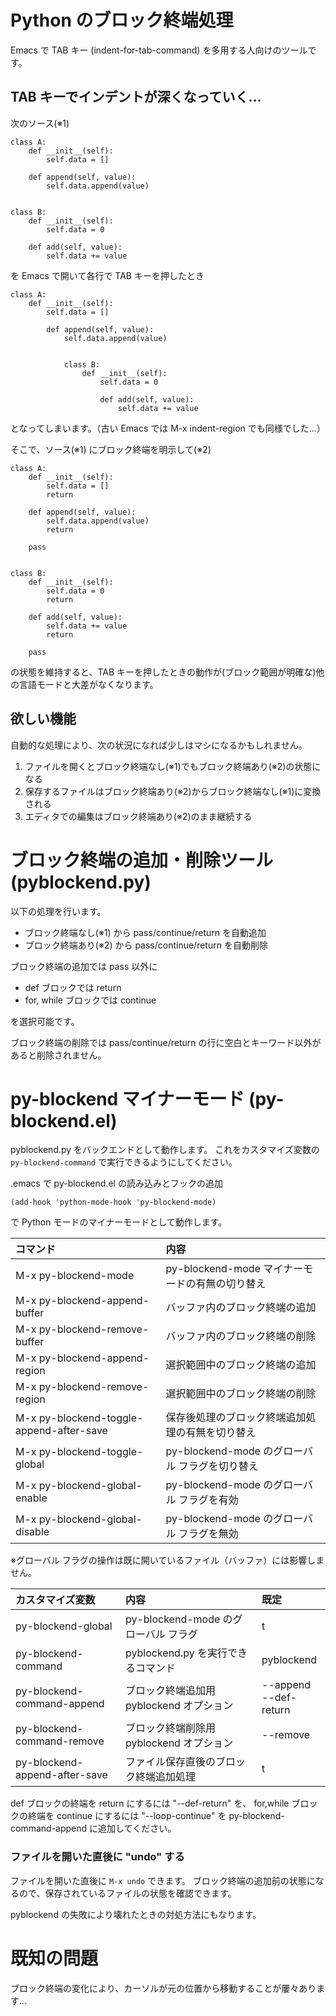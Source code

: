 # Python のブロック終端処理

Emacs で TAB キー (indent-for-tab-command) を多用する人向けのツールです。

## TAB キーでインデントが深くなっていく…

次のソース(※1)

```python:
class A:
    def __init__(self):
        self.data = []

    def append(self, value):
        self.data.append(value)


class B:
    def __init__(self):
        self.data = 0

    def add(self, value):
        self.data += value
```

を Emacs で開いて各行で TAB キーを押したとき

```python:
class A:
    def __init__(self):
        self.data = []

        def append(self, value):
            self.data.append(value)


            class B:
                def __init__(self):
                    self.data = 0

                    def add(self, value):
                        self.data += value
```

となってしまいます。（古い Emacs では M-x indent-region でも同様でした...）

そこで、ソース(※1) にブロック終端を明示して(※2)

```python:
class A:
    def __init__(self):
        self.data = []
        return

    def append(self, value):
        self.data.append(value)
        return

    pass


class B:
    def __init__(self):
        self.data = 0
        return

    def add(self, value):
        self.data += value
        return

    pass
```

の状態を維持すると、TAB キーを押したときの動作が(ブロック範囲が明確な)他の言語モードと大差がなくなります。


## 欲しい機能

自動的な処理により、次の状況になれば少しはマシになるかもしれません。

1. ファイルを開くとブロック終端なし(※1)でもブロック終端あり(※2)の状態になる
2. 保存するファイルはブロック終端あり(※2)からブロック終端なし(※1)に変換される
3. エディタでの編集はブロック終端あり(※2)のまま継続する


# ブロック終端の追加・削除ツール (pyblockend.py)

以下の処理を行います。

- ブロック終端なし(※1) から pass/continue/return を自動追加
- ブロック終端あり(※2) から pass/continue/return を自動削除

ブロック終端の追加では pass 以外に

- def ブロックでは return
- for, while ブロックでは continue

を選択可能です。

ブロック終端の削除では pass/continue/return の行に空白とキーワード以外があると削除されません。


# py-blockend マイナーモード (py-blockend.el)

pyblockend.py をバックエンドとして動作します。
これをカスタマイズ変数の <code>py-blockend-command</code> で実行できるようにしてください。

.emacs で py-blockend.el の読み込みとフックの追加

```lisp:
(add-hook 'python-mode-hook 'py-blockend-mode)
```

で Python モードのマイナーモードとして動作します。

| コマンド | 内容 |
|:--|:--|
| M-x py-blockend-mode | py-blockend-mode マイナーモードの有無の切り替え |
| M-x py-blockend-append-buffer | バッファ内のブロック終端の追加 |
| M-x py-blockend-remove-buffer | バッファ内のブロック終端の削除 |
| M-x py-blockend-append-region | 選択範囲中のブロック終端の追加 |
| M-x py-blockend-remove-region | 選択範囲中のブロック終端の削除 |
| M-x py-blockend-toggle-append-after-save | 保存後処理のブロック終端追加処理の有無を切り替え |
| M-x py-blockend-toggle-global | py-blockend-mode のグローバル フラグを切り替え |
| M-x py-blockend-global-enable | py-blockend-mode のグローバル フラグを有効 |
| M-x py-blockend-global-disable | py-blockend-mode のグローバル フラグを無効 |

※グローバル フラグの操作は既に開いているファイル（バッファ）には影響しません。

| カスタマイズ変数 | 内容 | 既定 |
|:--|:--|:--|
| py-blockend-global | py-blockend-mode のグローバル フラグ | t |
| py-blockend-command | pyblockend.py を実行できるコマンド | pyblockend |
| py-blockend-command-append | ブロック終端追加用 pyblockend オプション | --append <br> --def-return |
| py-blockend-command-remove | ブロック終端削除用 pyblockend オプション | --remove |
| py-blockend-append-after-save | ファイル保存直後のブロック終端追加処理 | t |

def ブロックの終端を return にするには "--def-return" を、
for,while ブロックの終端を continue にするには "--loop-continue" を
py-blockend-command-append に追加してください。


### ファイルを開いた直後に "undo" する

ファイルを開いた直後に <code>M-x undo</code> できます。
ブロック終端の追加前の状態になるので、保存されているファイルの状態を確認できます。

pyblockend の失敗により壊れたときの対処方法にもなります。


# 既知の問題

ブロック終端の変化により、カーソルが元の位置から移動することが屢々あります...
